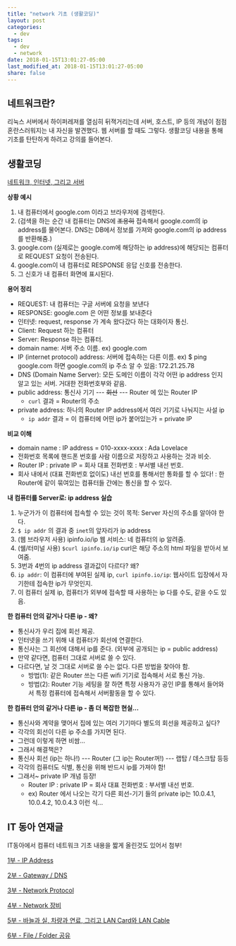 ```yaml
---
title: "network 기초 (생활코딩)"
layout: post
categories:
  - dev
tags:
  - dev
  - network
date: 2018-01-15T13:01:27-05:00
last_modified_at: 2018-01-15T13:01:27-05:00
share: false
---
```


## 네트워크란?

리눅스 서버에서 하이퍼레져를 열심히 뒤젹거리는데 서버, 호스트, IP 등의 개념이 점점 혼란스러워지는 내 자신을 발견했다. 웹 서버를 할 때도 그렇다. 생활코딩 내용을 통해 기초를 탄탄하게 하려고 강의를 들어본다.

## 생활코딩
[네트워크, 인터넷, 그리고 서버](https://opentutorials.org/course/2598/14427)

**상황 예시**
1. 내 컴퓨터에서 google.com 이라고 브라우저에 검색한다.
0. (검색을 하는 순간 내 컴퓨터는 DNS에 ~~조용히~~ 접속해서 google.com의 ip address를 물어본다. DNS는 DB에서 정보를 가져와 google.com의 ip address를 반환해줌.)
2. google.com (실제로는 google.com에 해당하는 ip address)에 해당되는 컴퓨터로 REQUEST 요청이 전송된다. 
3. google.com이 내 컴퓨터로 RESPONSE 응답 신호를 전송한다. 
4. 그 신호가 내 컴퓨터 화면에 표시된다.

**용어 정리**
- REQUEST: 내 컴퓨터는 구글 서버에 요청을 보낸다
- RESPONSE: google.com 은 어떤 정보를 보내준다 
- 인터넷: request, response 가 계속 왔다갔다 하는 대화이자 통신.
- Client: Request 하는 컴퓨터
- Server: Response 하는 컴퓨터. 
- domain name: 서버 주소 이름. ex) google.com
- IP (internet protocol) address: 서버에 접속하는 다른 이름. ex) $ ping google.com 하면 google.com의 ip 주소 알 수 있음: 172.21.25.78
- DNS (Domain Name Server): 모든 도메인 이름이 각각 어떤 ip address 인지 알고 있는 서버. 거대한 전화번호부와 같음.
- public address: 통신사 기기 --- ~~회선~~ --- Router 에 있는 Router IP
  - `curl` 결과 = Router의 주소
- private address: 하나의 Router IP address에서 여러 기기로 나눠지는 사설 ip
  - `ip addr` 결과 = 이 컴퓨터에 어떤 ip가 붙어있는가 = private IP

**비교 이해**
- domain name : IP address = 010-xxxx-xxxx : Ada Lovelace
- 전화번호 목록에 핸드폰 번호를 사람 이름으로 저장하고 사용하는 것과 비슷. 
- Router IP : private IP = 회사 대표 전화번호 : 부서별 내선 번호.
- 회사 내에서 (대표 전화번호 없이도) 내선 번호를 통해서만 통화를 할 수 있다! : 한 Router에 같이 묶여있는 컴퓨터들 간에는 통신을 할 수 있다. 

**내 컴퓨터를 Server로: ip address 실습**
1. 누군가가 이 컴퓨터에 접속할 수 있는 것이 목적: Server 자신의 주소를 알아야 한다.
2. `$ ip addr` 의 결과 중 `inet`의 앞자리가 ip address
3. (웹 브라우저 사용) ipinfo.io/ip 웹 서비스: 네 컴퓨터의 ip 알려줌.
4. (쉘/터미널 사용) `$curl ipinfo.io/ip` curl은 해당 주소의 html 파일을 받아서 보여줌.
5. 3번과 4번의 ip address 결과값이 다르다? 왜?
6. `ip addr`: 이 컴퓨터에 부여된 실제 ip, `curl ipinfo.io/ip`: 웹사이트 입장에서 자기한테 접속한 ip가 무엇인지.
7. 이 컴퓨터 실제 ip, 컴퓨터가 외부에 접속할 때 사용하는 ip 다를 수도, 같을 수도 있음.

**한 컴퓨터 안의 같거나 다른 ip - 왜?**
- 통신사가 우리 집에 회선 제공.
- 인터넷을 쓰기 위해 내 컴퓨터가 회선에 연결한다.
- 통신사는 그 회선에 대해서 ip를 준다. (외부에 공개되는 ip = public address)
- 만약 같다면, 컴퓨터 그대로 서버로 쓸 수 있다.
- 다르다면, 날 것 그대로 서버로 쓸 수는 없다. 다른 방법을 찾아야 함.
  - 방법(1): 같은 Router 쓰는 다른 wifi 기기로 접속해서 서로 통신 가능.
  - 방법(2): Router 기능 세팅을 잘 하면 특정 사용자가 공인 IP를 통해서 들어와서 특정 컴퓨터에 접속해서 서버활동을 할 수 있다.

**한 컴퓨터 안의 같거나 다른 ip - 좀 더 복잡한 현실...**
- 통신사와 계약을 맺어서 집에 있는 여러 기기마다 별도의 회선을 제공하고 싶다?
- 각각의 회선이 다른 ip 주소를 가지면 된다.
- 그런데 이렇게 하면 비쌈...
- 그래서 해결책은?
- 통신사 회선 (ip는 하나!) --- Router (그 ip는 Router꺼!) --- 랩탑 / 데스크탑  등등
- 각각의 컴퓨터도 식별, 통신을 위해 반드시 ip를 가져야 함!
- 그래서~ private IP 개념 등장!
  - Router IP : private IP = 회사 대표 전화번호 : 부서별 내선 번호.
  - ex) Router 에서 나오는 각기 다른 회선-기기 들의 private ip는 10.0.4.1, 10.0.4.2, 10.0.4.3 이런 식...



## IT 동아 연재글
IT동아에서 컴퓨터 네트워크 기초 내용을 짧게 올린것도 있어서 첨부! 

[1부 - IP Address](http://it.donga.com/openstudy/3106/)

[2부 - Gateway / DNS](http://it.donga.com/openstudy/3126/)

[3부 - Network Protocol](http://it.donga.com/openstudy/3315/)

[4부 - Network 장비](http://it.donga.com/openstudy/3351/)

[5부 - 바늘과 실, 차량과 연료, 그리고 LAN Card와 LAN Cable](http://it.donga.com/openstudy/3404/)

[6부 - File / Folder 공유](http://it.donga.com/openstudy/3641/)
